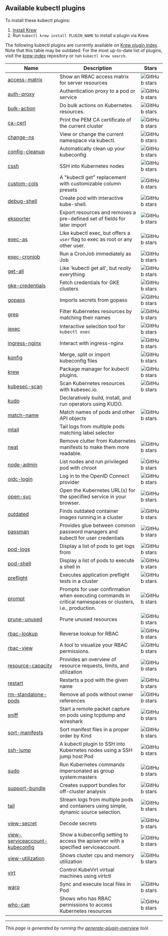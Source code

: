 ## Available kubectl plugins

To install these kubectl plugins:

1. [Install Krew](https://github.com/kubernetes-sigs/krew#installation)
2. Run `kubectl krew install PLUGIN_NAME` to install a plugin via Krew.

The following kubectl plugins are currently available on
[Krew plugin index](https://sigs.k8s.io/krew-index). Note that this table may be
outdated. For the most up-to-date list of plugins, visit the
[krew-index](https://github.com/kubernetes-sigs/krew-index/tree/master/plugins)
repository or run <code>kubectl krew search</code>.

Name | Description | Stars
---- | ----------- | -----
[access-matrix](https://github.com/corneliusweig/rakkess) | Show an RBAC access matrix for server resources | ![GitHub stars](https://img.shields.io/github/stars/corneliusweig/rakkess.svg?label=stars&logo=github)
[auth-proxy](https://github.com/int128/kauthproxy) | Authentication proxy to a pod or service | ![GitHub stars](https://img.shields.io/github/stars/int128/kauthproxy.svg?label=stars&logo=github)
[bulk-action](https://github.com/emreodabas/kubectl-plugins#kubectl-bulk) | Do bulk actions on Kubernetes resources. | ![GitHub stars](https://img.shields.io/github/stars/emreodabas/kubectl-plugins.svg?label=stars&logo=github)
[ca-cert](https://github.com/ahmetb/kubectl-extras) | Print the PEM CA certificate of the current cluster | ![GitHub stars](https://img.shields.io/github/stars/ahmetb/kubectl-extras.svg?label=stars&logo=github)
[change-ns](https://github.com/juanvallejo/kubectl-ns) | View or change the current namespace via kubectl. | ![GitHub stars](https://img.shields.io/github/stars/juanvallejo/kubectl-ns.svg?label=stars&logo=github)
[config-cleanup](https://github.com/b23llc/kubectl-config-cleanup) | Automatically clean up your kubeconfig | ![GitHub stars](https://img.shields.io/github/stars/b23llc/kubectl-config-cleanup.svg?label=stars&logo=github)
[cssh](https://github.com/containership/kubectl-cssh) | SSH into Kubernetes nodes | ![GitHub stars](https://img.shields.io/github/stars/containership/kubectl-cssh.svg?label=stars&logo=github)
[custom-cols](https://github.com/webofmars/kubectl-custom-cols) | A "kubectl get" replacement with customizable column presets | ![GitHub stars](https://img.shields.io/github/stars/webofmars/kubectl-custom-cols.svg?label=stars&logo=github)
[debug-shell](https://github.com/danisla/kubefunc) | Create pod with interactive kube-shell. | ![GitHub stars](https://img.shields.io/github/stars/danisla/kubefunc.svg?label=stars&logo=github)
[eksporter](https://github.com/Kyrremann/kubectl-eksporter) | Export resources and removes a pre-defined set of fields for later import | ![GitHub stars](https://img.shields.io/github/stars/Kyrremann/kubectl-eksporter.svg?label=stars&logo=github)
[exec-as](https://github.com/jordanwilson230/kubectl-plugins/tree/krew#kubectl-exec-as) | Like kubectl exec, but offers a `user` flag to exec as root or any other user. | ![GitHub stars](https://img.shields.io/github/stars/jordanwilson230/kubectl-plugins.svg?label=stars&logo=github)
[exec-cronjob](https://github.com/thecloudnatives/kubectl-plugins#exec-cronjob) | Run a CronJob immediately as Job | ![GitHub stars](https://img.shields.io/github/stars/thecloudnatives/kubectl-plugins.svg?label=stars&logo=github)
[get-all](https://github.com/corneliusweig/ketall) | Like 'kubectl get all', but _really_ everything | ![GitHub stars](https://img.shields.io/github/stars/corneliusweig/ketall.svg?label=stars&logo=github)
[gke-credentials](https://github.com/danisla/kubefunc) | Fetch credentials for GKE clusters | ![GitHub stars](https://img.shields.io/github/stars/danisla/kubefunc.svg?label=stars&logo=github)
[gopass](https://github.com/gopasspw/kubectl-gopass) | Imports secrets from gopass | ![GitHub stars](https://img.shields.io/github/stars/gopasspw/kubectl-gopass.svg?label=stars&logo=github)
[grep](https://github.com/guessi/kubectl-grep) | Filter Kubernetes resources by matching their names | ![GitHub stars](https://img.shields.io/github/stars/guessi/kubectl-grep.svg?label=stars&logo=github)
[iexec](https://github.com/gabeduke/kubectl-iexec) | Interactive selection tool for `kubectl exec` | ![GitHub stars](https://img.shields.io/github/stars/gabeduke/kubectl-iexec.svg?label=stars&logo=github)
[ingress-nginx](https://kubernetes.github.io/ingress-nginx/kubectl-plugin/) | Interact with ingress-nginx | ![GitHub stars](https://img.shields.io/github/stars/kubernetes/ingress-nginx.svg?label=stars&logo=github)
[konfig](https://github.com/corneliusweig/konfig) | Merge, split or import kubeconfig files | ![GitHub stars](https://img.shields.io/github/stars/corneliusweig/konfig.svg?label=stars&logo=github)
[krew](https://sigs.k8s.io/krew) | Package manager for kubectl plugins. | ![GitHub stars](https://img.shields.io/github/stars/kubernetes-sigs/krew.svg?label=stars&logo=github)
[kubesec-scan](https://github.com/stefanprodan/kubectl-kubesec) | Scan Kubernetes resources with kubesec.io. | ![GitHub stars](https://img.shields.io/github/stars/stefanprodan/kubectl-kubesec.svg?label=stars&logo=github)
[kudo](https://kudo.dev/) | Declaratively build, install, and run operators using KUDO. | 
[match-name](https://github.com/gerald1248/kubectl-match-name) | Match names of pods and other API objects | ![GitHub stars](https://img.shields.io/github/stars/gerald1248/kubectl-match-name.svg?label=stars&logo=github)
[mtail](https://gitlab.com/grzesuav/kubectl-mtail) | Tail logs from multiple pods matching label selector | 
[neat](https://github.com/itaysk/kubectl-neat) | Remove clutter from Kubernetes manifests to make them more readable. | ![GitHub stars](https://img.shields.io/github/stars/itaysk/kubectl-neat.svg?label=stars&logo=github)
[node-admin](https://github.com/danisla/kubefunc) | List nodes and run privileged pod with chroot | ![GitHub stars](https://img.shields.io/github/stars/danisla/kubefunc.svg?label=stars&logo=github)
[oidc-login](https://github.com/int128/kubelogin) | Log in to the OpenID Connect provider | ![GitHub stars](https://img.shields.io/github/stars/int128/kubelogin.svg?label=stars&logo=github)
[open-svc](https://github.com/superbrothers/kubectl-open-svc-plugin) | Open the Kubernetes URL(s) for the specified service in your browser. | ![GitHub stars](https://img.shields.io/github/stars/superbrothers/kubectl-open-svc-plugin.svg?label=stars&logo=github)
[outdated](https://github.com/replicatedhq/outdated) | Finds outdated container images running in a cluster | ![GitHub stars](https://img.shields.io/github/stars/replicatedhq/outdated.svg?label=stars&logo=github)
[passman](https://github.com/chrisns/kubectl-passman) | Provides glue between common password managers and kubectl for user credentials | ![GitHub stars](https://img.shields.io/github/stars/chrisns/kubectl-passman.svg?label=stars&logo=github)
[pod-logs](https://github.com/danisla/kubefunc) | Display a list of pods to get logs from | ![GitHub stars](https://img.shields.io/github/stars/danisla/kubefunc.svg?label=stars&logo=github)
[pod-shell](https://github.com/danisla/kubefunc) | Display a list of pods to execute a shell in | ![GitHub stars](https://img.shields.io/github/stars/danisla/kubefunc.svg?label=stars&logo=github)
[preflight](https://github.com/replicatedhq/troubleshoot) | Executes application preflight tests in a cluster | ![GitHub stars](https://img.shields.io/github/stars/replicatedhq/troubleshoot.svg?label=stars&logo=github)
[prompt](https://github.com/jordanwilson230/kubectl-plugins/tree/krew#kubectl-prompt) | Prompts for user confirmation when executing commands in critical namespaces or clusters, i.e., production. | ![GitHub stars](https://img.shields.io/github/stars/jordanwilson230/kubectl-plugins.svg?label=stars&logo=github)
[prune-unused](https://github.com/thecloudnatives/kubectl-plugins) | Prune unused resources | ![GitHub stars](https://img.shields.io/github/stars/thecloudnatives/kubectl-plugins.svg?label=stars&logo=github)
[rbac-lookup](https://github.com/reactiveops/rbac-lookup) | Reverse lookup for RBAC | ![GitHub stars](https://img.shields.io/github/stars/reactiveops/rbac-lookup.svg?label=stars&logo=github)
[rbac-view](https://github.com/jasonrichardsmith/rbac-view) | A tool to visualize your RBAC permissions. | ![GitHub stars](https://img.shields.io/github/stars/jasonrichardsmith/rbac-view.svg?label=stars&logo=github)
[resource-capacity](https://github.com/robscott/kube-capacity) | Provides an overview of resource requests, limits, and utilization | ![GitHub stars](https://img.shields.io/github/stars/robscott/kube-capacity.svg?label=stars&logo=github)
[restart](https://github.com/achanda/kubectl-restart) | Restarts a pod with the given name | ![GitHub stars](https://img.shields.io/github/stars/achanda/kubectl-restart.svg?label=stars&logo=github)
[rm-standalone-pods](https://github.com/ahmetb/kubectl-extras) | Remove all pods without owner references | ![GitHub stars](https://img.shields.io/github/stars/ahmetb/kubectl-extras.svg?label=stars&logo=github)
[sniff](https://github.com/eldadru/ksniff) | Start a remote packet capture on pods using tcpdump and wireshark | ![GitHub stars](https://img.shields.io/github/stars/eldadru/ksniff.svg?label=stars&logo=github)
[sort-manifests](https://github.com/superbrothers/ksort) | Sort manifest files in a proper order by Kind | ![GitHub stars](https://img.shields.io/github/stars/superbrothers/ksort.svg?label=stars&logo=github)
[ssh-jump](https://github.com/yokawasa/kubectl-plugin-ssh-jump) | A kubectl plugin to SSH into Kubernetes nodes using a SSH jump host Pod | ![GitHub stars](https://img.shields.io/github/stars/yokawasa/kubectl-plugin-ssh-jump.svg?label=stars&logo=github)
[sudo](https://github.com/postfinance/kubectl-sudo) | Run Kubernetes commands impersonated as group system:masters | ![GitHub stars](https://img.shields.io/github/stars/postfinance/kubectl-sudo.svg?label=stars&logo=github)
[support-bundle](https://github.com/replicatedhq/troubleshoot) | Creates support bundles for off-cluster analysis | ![GitHub stars](https://img.shields.io/github/stars/replicatedhq/troubleshoot.svg?label=stars&logo=github)
[tail](https://github.com/boz/kail) | Stream logs from multiple pods and containers using simple, dynamic source selection. | ![GitHub stars](https://img.shields.io/github/stars/boz/kail.svg?label=stars&logo=github)
[view-secret](https://github.com/ahmetb/kubectl-extras) | Decode secrets | ![GitHub stars](https://img.shields.io/github/stars/ahmetb/kubectl-extras.svg?label=stars&logo=github)
[view-serviceaccount-kubeconfig](https://github.com/superbrothers/kubectl-view-serviceaccount-kubeconfig-plugin) | Show a kubeconfig setting to access the apiserver with a specified serviceaccount. | ![GitHub stars](https://img.shields.io/github/stars/superbrothers/kubectl-view-serviceaccount-kubeconfig-plugin.svg?label=stars&logo=github)
[view-utilization](https://github.com/etopeter/kubectl-view-utilization) | Shows cluster cpu and memory utilization | ![GitHub stars](https://img.shields.io/github/stars/etopeter/kubectl-view-utilization.svg?label=stars&logo=github)
[virt](https://kubevirt.io) | Control KubeVirt virtual machines using virtctl | 
[warp](https://github.com/ernoaapa/kubectl-warp) | Sync and execute local files in Pod | ![GitHub stars](https://img.shields.io/github/stars/ernoaapa/kubectl-warp.svg?label=stars&logo=github)
[who-can](https://github.com/aquasecurity/kubectl-who-can) | Shows who has RBAC permissions to access Kubernetes resources | ![GitHub stars](https://img.shields.io/github/stars/aquasecurity/kubectl-who-can.svg?label=stars&logo=github)


---

_This page is generated by running the
[generate-plugin-overview](http://sigs.k8s.io/krew/cmd/generate-plugin-overview)
tool._

